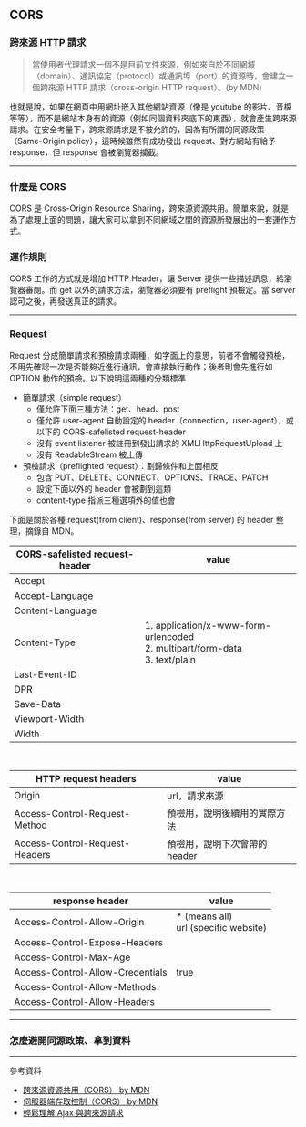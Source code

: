## CORS
### 跨來源 HTTP 請求
> 當使用者代理請求一個不是目前文件來源，例如來自於不同網域（domain）、通訊協定（protocol）或通訊埠（port）的資源時，會建立一個跨來源 HTTP 請求（cross-origin HTTP request）。(by MDN)

也就是說，如果在網頁中用網址嵌入其他網站資源（像是 youtube 的影片、音檔等等），而不是網站本身有的資源（例如同個資料夾底下的東西），就會產生跨來源請求。在安全考量下，跨來源請求是不被允許的，因為有所謂的同源政策（Same-Origin policy），這時候雖然有成功發出 request、對方網站有給予 response，但 response 會被瀏覽器攔截。

-----

### 什麼是 CORS
CORS 是 Cross-Origin Resource Sharing，跨來源資源共用。簡單來說，就是為了處理上面的問題，讓大家可以拿到不同網域之間的資源所發展出的一套運作方式。

### 運作規則
CORS 工作的方式就是增加 HTTP Header，讓 Server 提供一些描述訊息，給瀏覽器審閱。而 get 以外的請求方法，瀏覽器必須要有 preflight 預檢定。當 server 認可之後，再發送真正的請求。

-----

### Request
Request 分成簡單請求和預檢請求兩種，如字面上的意思，前者不會觸發預檢，不用先確認一次是否能夠近進行通訊，會直接執行動作；後者則會先進行如 OPTION 動作的預檢。以下說明這兩種的分類標準
- 簡單請求（simple request）
  - 僅允許下面三種方法：get、head、post
  - 僅允許 user-agent 自動設定的 header（connection，user-agent），或以下的 CORS-safelisted request-header
  - 沒有 event listener 被註冊到發出請求的 XMLHttpRequestUpload 上
  - 沒有 ReadableStream 被上傳
- 預檢請求（preflighted request）：劃歸條件和上面相反
  - 包含 PUT、DELETE、CONNECT、OPTIONS、TRACE、PATCH
  - 設定下面以外的 header 會被劃到這類
  - content-type 指派三種選項外的值也會

下面是關於各種 request(from client)、response(from server) 的 header 整理，摘錄自 MDN。

|CORS-safelisted request-header|value  |
|------------------|------|
| Accept           |       |
| Accept-Language  |       |
| Content-Language |       |
| Content-Type     |1. application/x-www-form-urlencoded <br>2. multipart/form-data<br>3. text/plain  |
| Last-Event-ID    |       |
| DPR              |       |
| Save-Data        |       |
| Viewport-Width   |       |
| Width            |       |

<br>

|HTTP request headers          |value                      |
|------------------------------|---------------------------|
|Origin                        |url，請求來源               |
|Access-Control-Request-Method |預檢用，說明後續用的實際方法 |
|Access-Control-Request-Headers|預檢用，說明下次會帶的 header|

<br>

|response header               |value  |
|------------------------------|------|
|Access-Control-Allow-Origin   |* (means all)<br> url (specific website)|
|Access-Control-Expose-Headers |       |
|Access-Control-Max-Age        |       |
|Access-Control-Allow-Credentials|true       |
|Access-Control-Allow-Methods  |       |
|Access-Control-Allow-Headers  |       |

-----

### 怎麼避開同源政策、拿到資料

-----
參考資料
- [跨來源資源共用（CORS） by MDN](https://developer.mozilla.org/zh-TW/docs/Web/HTTP/CORS)
- [伺服器端存取控制（CORS） by MDN](https://developer.mozilla.org/zh-TW/docs/Web/HTTP/Server-Side_Access_Control)
- [輕鬆理解 Ajax 與跨來源請求](https://blog.techbridge.cc/2017/05/20/api-ajax-cors-and-jsonp/)
